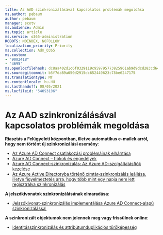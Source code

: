 ```yaml
---
title: Az AAD szinkronizálásával kapcsolatos problémák megoldása
ms.author: pebaum
author: pebaum
manager: scotv
ms.audience: Admin
ms.topic: article
ms.service: o365-administration
ROBOTS: NOINDEX, NOFOLLOW
localization_priority: Priority
ms.collection: Adm_O365
ms.custom:
- "9002418"
- "4695"
ms.openlocfilehash: dc8aa402d1c6f0329119c959795773825961ab9d9dcd283cd64810a901594ac2
ms.sourcegitcommit: b5f7da89a650d2915dc652449623c78be6247175
ms.translationtype: MT
ms.contentlocale: hu-HU
ms.lasthandoff: 08/05/2021
ms.locfileid: "54093106"
---
```

# <a name="solutions-for-aad-synchronization-problems"></a>Az AAD szinkronizálásával kapcsolatos problémák megoldása

**Riasztás a Felügyeleti központban, illetve automatikus e-mailek arról, hogy nem történt új szinkronizálási esemény**:

- [Az Azure AD Connect csatlakozási problémáinak elhárítása](https://docs.microsoft.com/azure/active-directory/hybrid/tshoot-connect-connectivity)
- [Azure AD Connect – fiókok és engedélyek](https://go.microsoft.com/fwlink/p/?LinkId=820598)
- [Azure AD Connect-szinkronizálás: Az Azure AD-szolgáltatásfiók kezelése](https://docs.microsoft.com/azure/active-directory/hybrid/how-to-connect-azureadaccount)
- [Az Azure Active Directoryba történő címtár-szinkronizálás leállása, illetve figyelmeztetés arra, hogy több mint egy napja nem lett regisztrálva szinkronizálás](https://support.microsoft.com/help/2882421/directory-synchronization-to-azure-active-directory-stops-or-you-re-warned-that-sync-hasn-t-registered-in-more-than-a-day)
 
**A jelszókivonatok szinkronizálásának elmaradása**:

- [Jelszókivonat-szinkronizálás implementálása Azure AD Connect-alapú szinkronizálással](https://docs.microsoft.com/azure/active-directory/hybrid/how-to-connect-password-hash-synchronization)

**A szinkronizált objektumok nem jelennek meg vagy frissülnek online**:

- [Identitásszinkronizálás és attribútumduplikációs tűrőképesség](https://docs.microsoft.com/azure/active-directory/hybrid/how-to-connect-syncservice-duplicate-attribute-resiliency)

